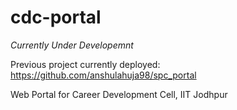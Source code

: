 # cdc-portal
*Currently Under Developemnt*

Previous project currently deployed: https://github.com/anshulahuja98/spc_portal

Web Portal for Career Development Cell, IIT Jodhpur
